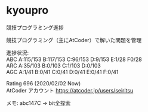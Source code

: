 # kyoupro
競技プログラミング進捗

競技プログラミング（主にAtCoder）で解いた問題を管理

進捗状況:  
ABC A:115/153 B:117/153 C:96/153 D:9/153 E:1/28 F0/28  
ARC A:35/103 B:0/103 C:1/103 D:0/103  
AGC A:1/41 B:0/41 C:0/41 D:0/41 E:0/41 F:0/41

Rating 696 (2020/02/02 Now)  
AtCoder アカウント
https://atcoder.jp/users/seiritsu

メモ: abc147C -> bit全探索
